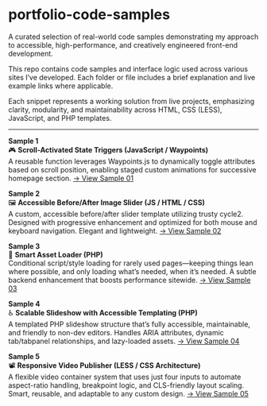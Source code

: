 # portfolio-code-samples
A curated selection of real-world code samples demonstrating my approach to accessible, high-performance, and creatively engineered front-end development.

This repo contains code samples and interface logic used across various sites I’ve developed. Each folder or file includes a brief explanation and live example links where applicable.

Each snippet represents a working solution from live projects, emphasizing clarity, modularity, and maintainability across HTML, CSS (LESS), JavaScript, and PHP templates.

---

**Sample 1**  
🎮 **Scroll-Activated State Triggers (JavaScript / Waypoints)**  
A reusable function leverages Waypoints.js to dynamically toggle attributes based on scroll position, enabling staged custom animations for successive homepage section.
[→ View Sample 01](./sample-01-waypoints.md)

**Sample 2**  
🖼️ **Accessible Before/After Image Slider (JS / HTML / CSS)**  
A custom, accessible before/after slider template utilizing trusty cycle2. Designed with progressive enhancement and optimized for both mouse and keyboard navigation. Elegant and lightweight.
[→ View Sample 02](./sample-02-before-after.md)

**Sample 3**  
🎩 **Smart Asset Loader (PHP)**  
Conditional script/style loading for rarely used pages—keeping things lean where possible, and only loading what’s needed, when it’s needed. A subtle backend enhancement that boosts performance sitewide.
[→ View Sample 03](./sample-03-smart-assets.md)

**Sample 4**  
♿ **Scalable Slideshow with Accessible Templating (PHP)**  
A templated PHP slideshow structure that’s fully accessible, maintainable, and friendly to non-dev editors. Handles ARIA attributes, dynamic tab/tabpanel relationships, and lazy-loaded assets.
[→ View Sample 04](./sample-04-a11y-for-all.md)

**Sample 5**  
📽️ **Responsive Video Publisher (LESS / CSS Architecture)**  
A flexible video container system that uses just four inputs to automate aspect-ratio handling, breakpoint logic, and CLS-friendly layout scaling. Smart, reusable, and adaptable to any custom design.
[→ View Sample 05](./sample-05-fluid-video-hero.md)
